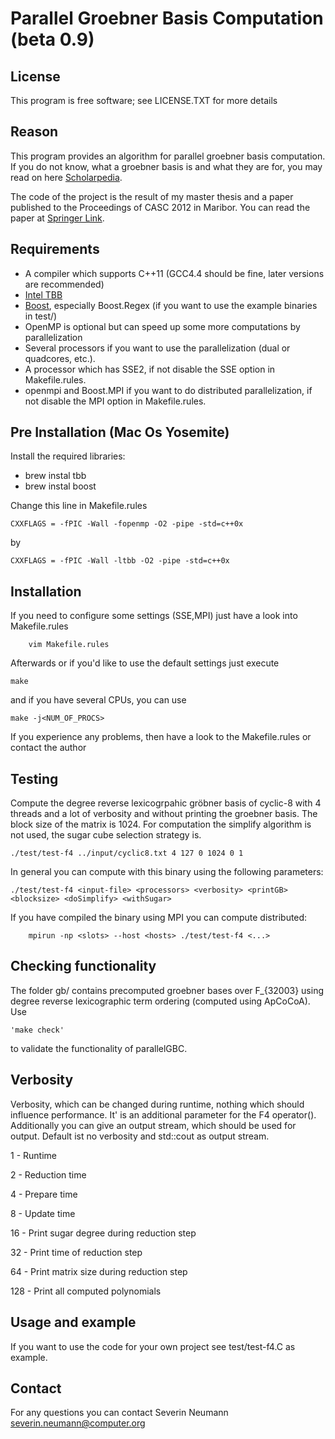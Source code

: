 Parallel Groebner Basis Computation (beta 0.9)
=======

License
-------
This program is free software; see LICENSE.TXT for more details

Reason
------
This program provides an algorithm for parallel groebner basis computation.
If you do not know, what a groebner basis is and what they are for,
you may read on here [Scholarpedia](http://www.scholarpedia.org/article/Groebner_basis).

The code of the project is the result of my master thesis and a paper published to the
Proceedings of CASC 2012 in Maribor. You can read the paper at [Springer Link](http://link.springer.com/chapter/10.1007/978-3-642-32973-9_22).


Requirements
------------
* A compiler which supports C++11 (GCC4.4 should be fine, later versions are recommended)
* [Intel TBB](http://threadingbuildingblocks.org/)
* [Boost](http://www.boost.org/), especially Boost.Regex (if you want to use the example binaries in test/)
* OpenMP is optional but can speed up some more computations by parallelization
* Several processors if you want to use the parallelization (dual or quadcores, etc.).
* A processor which has SSE2, if not disable the SSE option in Makefile.rules.
* openmpi and Boost.MPI if you want to do distributed parallelization, if not disable the MPI option in Makefile.rules.

Pre Installation (Mac Os Yosemite)
------------
Install the required libraries:

* brew instal tbb
* brew instal boost

Change this line in Makefile.rules

```CXXFLAGS = -fPIC -Wall -fopenmp -O2 -pipe -std=c++0x```

by

```CXXFLAGS = -fPIC -Wall -ltbb -O2 -pipe -std=c++0x```

		
Installation
------------
If you need to configure some settings (SSE,MPI) just have a look into Makefile.rules

		vim Makefile.rules

Afterwards or if you'd like to use the default settings just execute

    make

and if you have several CPUs, you can use

    make -j<NUM_OF_PROCS>

If you experience any problems, then have a look to the Makefile.rules or contact the author

Testing
-------
Compute the degree reverse lexicogrpahic gröbner basis of cyclic-8 with 4 threads
and a lot of verbosity and without printing the groebner basis. The block size of
the matrix is 1024. For computation the simplify algorithm is not used, the sugar
cube selection strategy is.

    ./test/test-f4 ../input/cyclic8.txt 4 127 0 1024 0 1

In general you can compute with this binary using the following parameters:

    ./test/test-f4 <input-file> <processors> <verbosity> <printGB> <blocksize> <doSimplify> <withSugar>

If you have compiled the binary using MPI you can compute distributed:

		mpirun -np <slots> --host <hosts> ./test/test-f4 <...>

Checking functionality
----------------------
The folder gb/ contains precomputed groebner bases over F_{32003} using degree reverse
lexicographic term ordering (computed using ApCoCoA). Use 

    'make check'
        
to validate the functionality of parallelGBC.

Verbosity
---------
Verbosity, which can be changed during runtime, nothing which should
influence performance. It' is an additional parameter for the F4 operator().
Additionally you can give an output stream, which should be used for output.
Default ist no verbosity and std::cout as output stream.

1 - Runtime

2 - Reduction time

4 - Prepare time

8 - Update time

16 - Print sugar degree during reduction step

32 - Print time of reduction step

64 - Print matrix size during reduction step

128 - Print all computed polynomials

Usage and example
-----------------
If you want to use the code for your own project see test/test-f4.C as example.

Contact
-------
For any questions you can contact Severin Neumann <severin.neumann@computer.org>
